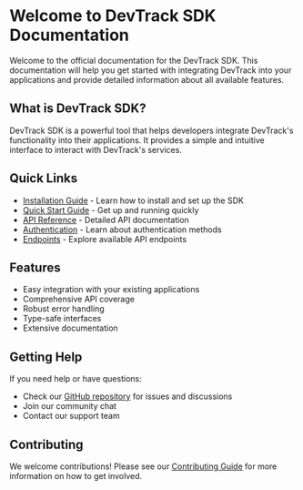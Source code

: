 # Welcome to DevTrack SDK Documentation

Welcome to the official documentation for the DevTrack SDK. This documentation will help you get started with integrating DevTrack into your applications and provide detailed information about all available features.

## What is DevTrack SDK?

DevTrack SDK is a powerful tool that helps developers integrate DevTrack's functionality into their applications. It provides a simple and intuitive interface to interact with DevTrack's services.

## Quick Links

- [Installation Guide](getting-started/installation.md) - Learn how to install and set up the SDK
- [Quick Start Guide](getting-started/quickstart.md) - Get up and running quickly
- [API Reference](api/overview.md) - Detailed API documentation
- [Authentication](api/authentication.md) - Learn about authentication methods
- [Endpoints](api/endpoints.md) - Explore available API endpoints

## Features

- Easy integration with your existing applications
- Comprehensive API coverage
- Robust error handling
- Type-safe interfaces
- Extensive documentation

## Getting Help

If you need help or have questions:

- Check our [GitHub repository](https://github.com/yourusername/devtrack-sdk) for issues and discussions
- Join our community chat
- Contact our support team

## Contributing

We welcome contributions! Please see our [Contributing Guide](CONTRIBUTING.md) for more information on how to get involved. 